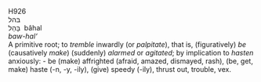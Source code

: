 H926  
בּהל  
בָּהַל ‎ bâhal  
*baw-hal‘*  
A primitive root; to *tremble* inwardly (or *palpitate*), that is,
(figuratively) *be* (causatively *make*) (suddenly) *alarmed* or
*agitated*; by implication to *hasten* anxiously: - be (make) affrighted
(afraid, amazed, dismayed, rash), (be, get, make) haste (-n, -y, -ily),
(give) speedy (-ily), thrust out, trouble, vex.  
